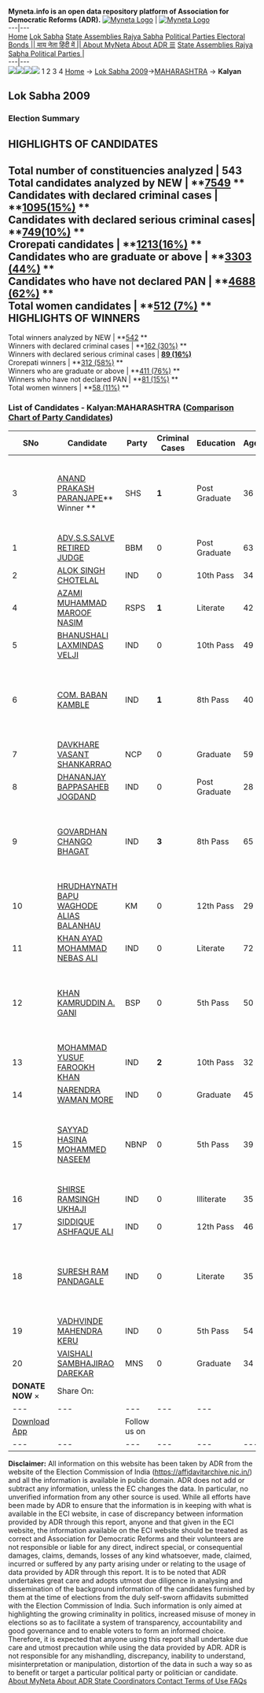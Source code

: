 **Myneta.info is an open data repository platform of Association for Democratic Reforms (ADR).**
[![Myneta Logo](https://www.myneta.info/lib/img/myneta-logo.png)](https://www.myneta.info/) | [![Myneta Logo](https://www.myneta.info/lib/img/adr-logo.png)](https://adrindia.org)  
---|---  
[Home](https://www.myneta.info/) [Lok Sabha](https://www.myneta.info/#ls "Lok Sabha") [ State Assemblies ](https://www.myneta.info/#sa "State Assemblies") [Rajya Sabha](https://www.myneta.info/#rs "Rajya Sabha") [Political Parties ](https://www.myneta.info/party "Political Parties") [ Electoral Bonds ](https://www.myneta.info/electoral_bonds "Electoral Bonds") [ || माय नेता हिंदी में || ](https://translate.google.co.in/translate?prev=hp&hl=en&js=y&u=www.myneta.info&sl=en&tl=hi&history_state0=) [ About MyNeta ](https://adrindia.org/content/about-myneta) [ About ADR ](https://adrindia.org/about-adr/who-we-are) [☰](javascript:void\(0\))
[ State Assemblies ](https://www.myneta.info/#sa "State Assemblies") [ Rajya Sabha ](https://www.myneta.info/#rs "Rajya Sabha") [ Political Parties ](https://www.myneta.info/party "Political Parties")
|   
---|---  
![](https://www.myneta.info/lib/img/banner/banner-1.png)![](https://www.myneta.info/lib/img/banner/banner-2.png)![](https://www.myneta.info/lib/img/banner/banner-3.png)![](https://www.myneta.info/lib/img/banner/banner-4.png)
1  2  3  4 
[Home](https://www.myneta.info/) → [Lok Sabha 2009](https://www.myneta.info/ls2009/)→[MAHARASHTRA](https://www.myneta.info/ls2009/index.php?action=show_constituencies&state_id=13) → **Kalyan**
### 
## Lok Sabha 2009
###  Election Summary 
HIGHLIGHTS OF CANDIDATES  
---  
Total number of constituencies analyzed |  543   
Total candidates analyzed by NEW | **[7549](https://www.myneta.info/ls2009/index.php?action=summary&subAction=candidates_analyzed&sort=candidate#summary) **  
Candidates with declared criminal cases | **[1095(15%)](https://www.myneta.info/ls2009/index.php?action=summary&subAction=crime&sort=candidate#summary) **  
Candidates with declared serious criminal cases| **[749(10%)](https://www.myneta.info/ls2009/index.php?action=summary&subAction=serious_crime&sort=candidate#summary) **  
Crorepati candidates | **[1213(16%)](https://www.myneta.info/ls2009/index.php?action=summary&subAction=crorepati&sort=candidate#summary) **  
Candidates who are graduate or above | **[3303 (44%)](https://www.myneta.info/ls2009/index.php?action=summary&subAction=education&sort=candidate#summary) **  
Candidates who have not declared PAN | **[4688 (62%)](https://www.myneta.info/ls2009/index.php?action=summary&subAction=without_pan&sort=candidate#summary) **  
Total women candidates | **[512 (7%)](https://www.myneta.info/ls2009/index.php?action=summary&subAction=women_candidate&sort=candidate#summary) **  
HIGHLIGHTS OF WINNERS  
---  
Total winners analyzed by NEW | **[542](https://www.myneta.info/ls2009/index.php?action=summary&subAction=winner_analyzed&sort=candidate#summary) **  
Winners with declared criminal cases | **[162 (30%)](https://www.myneta.info/ls2009/index.php?action=summary&subAction=winner_crime&sort=candidate#summary) **  
Winners with declared serious criminal cases | **[89 (16%)](https://www.myneta.info/ls2009/index.php?action=summary&subAction=winner_serious_crime&sort=candidate#summary)**  
Crorepati winners | **[312 (58%)](https://www.myneta.info/ls2009/index.php?action=summary&subAction=winner_crorepati&sort=candidate#summary) **  
Winners who are graduate or above | **[411 (76%)](https://www.myneta.info/ls2009/index.php?action=summary&subAction=winner_education&sort=candidate#summary) **  
Winners who have not declared PAN | **[81 (15%)](https://www.myneta.info/ls2009/index.php?action=summary&subAction=winner_without_pan&sort=candidate#summary) **  
Total women winners | **[58 (11%)](https://www.myneta.info/ls2009/index.php?action=summary&subAction=winner_women&sort=candidate#summary) **  
### List of Candidates - Kalyan:MAHARASHTRA ([Comparison Chart of Party Candidates](https://www.myneta.info/ls2009/comparisonchart.php?constituency_id=333))
SNo | Candidate| Party| Criminal Cases| Education| Age| Total Assets| Liabilities  
---|---|---|---|---|---|---|---  
3  | [ANAND PRAKASH PARANJAPE](https://www.myneta.info/ls2009/candidate.php?candidate_id=5323)** Winner ** | SHS | **1** | Post Graduate| 36 | ![](https://myneta.info/image_v2.php?myneta_folder=ls2009&candidate_id=5323&col=ta) | ![](https://myneta.info/image_v2.php?myneta_folder=ls2009&candidate_id=5323&col=lia)  
1  | [ADV.S.S.SALVE RETIRED JUDGE](https://www.myneta.info/ls2009/candidate.php?candidate_id=5330) | BBM | 0 | Post Graduate| 63 | Rs 44,50,000 ~ 44 Lacs+ | Rs 26,000 ~ 26 Thou+  
2  | [ALOK SINGH CHOTELAL](https://www.myneta.info/ls2009/candidate.php?candidate_id=5333) | IND | 0 | 10th Pass| 34 | Rs 1,45,750 ~ 1 Lacs+ | Rs 0 ~   
4  | [AZAMI MUHAMMAD MAROOF NASIM](https://www.myneta.info/ls2009/candidate.php?candidate_id=5326) | RSPS | **1** | Literate| 42 | Rs 1,10,000 ~ 1 Lacs+ | Rs 0 ~   
5  | [BHANUSHALI LAXMINDAS VELJI](https://www.myneta.info/ls2009/candidate.php?candidate_id=5337) | IND | 0 | 10th Pass| 49 | Rs 26,51,000 ~ 26 Lacs+ | Rs 0 ~   
6  | [COM. BABAN KAMBLE](https://www.myneta.info/ls2009/candidate.php?candidate_id=5336) | IND | **1** | 8th Pass| 40 | ![](https://myneta.info/image_v2.php?myneta_folder=ls2009&candidate_id=5336&col=ta) | ![](https://myneta.info/image_v2.php?myneta_folder=ls2009&candidate_id=5336&col=lia)  
7  | [DAVKHARE VASANT SHANKARRAO](https://www.myneta.info/ls2009/candidate.php?candidate_id=5325) | NCP | 0 | Graduate| 59 | Rs 7,30,61,333 ~ 7 Crore+ | Rs 0 ~   
8  | [DHANANJAY BAPPASAHEB JOGDAND](https://www.myneta.info/ls2009/candidate.php?candidate_id=5335) | IND | 0 | Post Graduate| 28 | Rs 4,20,000 ~ 4 Lacs+ | Rs 0 ~   
9  | [GOVARDHAN CHANGO BHAGAT](https://www.myneta.info/ls2009/candidate.php?candidate_id=5334) | IND | **3** | 8th Pass| 65 | ![](https://myneta.info/image_v2.php?myneta_folder=ls2009&candidate_id=5334&col=ta) | ![](https://myneta.info/image_v2.php?myneta_folder=ls2009&candidate_id=5334&col=lia)  
10  | [HRUDHAYNATH BAPU WAGHODE ALIAS BALANHAU](https://www.myneta.info/ls2009/candidate.php?candidate_id=5332) | KM | 0 | 12th Pass| 29 | Rs 388 ~ 3 Hund+ | Rs 4,740 ~ 4 Thou+  
11  | [KHAN AYAD MOHAMMAD NEBAS ALI](https://www.myneta.info/ls2009/candidate.php?candidate_id=5327) | IND | 0 | Literate| 72 | Rs 2,70,000 ~ 2 Lacs+ | Rs 0 ~   
12  | [KHAN KAMRUDDIN A. GANI](https://www.myneta.info/ls2009/candidate.php?candidate_id=5324) | BSP | 0 | 5th Pass| 50 | ![](https://myneta.info/image_v2.php?myneta_folder=ls2009&candidate_id=5324&col=ta) | ![](https://myneta.info/image_v2.php?myneta_folder=ls2009&candidate_id=5324&col=lia)  
13  | [MOHAMMAD YUSUF FAROOKH KHAN](https://www.myneta.info/ls2009/candidate.php?candidate_id=5338) | IND | **2** | 10th Pass| 32 | Rs 2,000 ~ 2 Thou+ | Rs 20,000 ~ 20 Thou+  
14  | [NARENDRA WAMAN MORE](https://www.myneta.info/ls2009/candidate.php?candidate_id=5328) | IND | 0 | Graduate| 45 | Rs 15,000 ~ 15 Thou+ | Rs 0 ~   
15  | [SAYYAD HASINA MOHAMMED NASEEM](https://www.myneta.info/ls2009/candidate.php?candidate_id=5331) | NBNP | 0 | 5th Pass| 39 | ![](https://myneta.info/image_v2.php?myneta_folder=ls2009&candidate_id=5331&col=ta) | ![](https://myneta.info/image_v2.php?myneta_folder=ls2009&candidate_id=5331&col=lia)  
16  | [SHIRSE RAMSINGH UKHAJI](https://www.myneta.info/ls2009/candidate.php?candidate_id=5340) | IND | 0 | Illiterate| 35 | Rs 6,70,000 ~ 6 Lacs+ | Rs 9,00,000 ~ 9 Lacs+  
17  | [SIDDIQUE ASHFAQUE ALI](https://www.myneta.info/ls2009/candidate.php?candidate_id=5341) | IND | 0 | 12th Pass| 46 | Rs 12,60,000 ~ 12 Lacs+ | Rs 0 ~   
18  | [SURESH RAM PANDAGALE](https://www.myneta.info/ls2009/candidate.php?candidate_id=5342) | IND | 0 | Literate| 35 | ![](https://myneta.info/image_v2.php?myneta_folder=ls2009&candidate_id=5342&col=ta) | ![](https://myneta.info/image_v2.php?myneta_folder=ls2009&candidate_id=5342&col=lia)  
19  | [VADHVINDE MAHENDRA KERU](https://www.myneta.info/ls2009/candidate.php?candidate_id=5339) | IND | 0 | 5th Pass| 54 | Rs 53,60,000 ~ 53 Lacs+ | Rs 0 ~   
20  | [VAISHALI SAMBHAJIRAO DAREKAR](https://www.myneta.info/ls2009/candidate.php?candidate_id=5329) | MNS | 0 | Graduate| 34 | Rs 33,01,856 ~ 33 Lacs+ | Rs 0 ~   
|  **DONATE NOW** × |  Share On:  | [](https://api.whatsapp.com/send?text=https%3A%2F%2Fmyneta.info%2Fpunjab2022%2Findex.php%3Faction%3Dshow_constituencies%26state_id%3D19) | [](https://www.facebook.com/sharer/sharer.php?u=https%3A%2F%2Fmyneta.info%2Fpunjab2022%2Findex.php%3Faction%3Dshow_constituencies%26state_id%3D19) | [](https://twitter.com/share?url=https%3A%2F%2Fmyneta.info%2Fpunjab2022%2Findex.php%3Faction%3Dshow_constituencies%26state_id%3D19)  
---|---|---|---|---  
| [ Download App ](https://play.google.com/store/apps/details?id=com.webrosoft.myneta1&pcampaignid=pcampaignidMKT-Other-global-all-co-prtnr-py-PartBadge-Mar2515-1) | [](https://play.google.com/store/apps/details?id=com.webrosoft.myneta1&pcampaignid=pcampaignidMKT-Other-global-all-co-prtnr-py-PartBadge-Mar2515-1) |  Follow us on  | [](https://www.facebook.com/adrindia.org/) | [](https://twitter.com/adrspeaks) | [](https://groups.google.com/g/national-election-watch?hl=en&pli=1) | [](https://www.instagram.com/adrspeaks/) | [](https://www.youtube.com/user/adrspeaks) | [](https://sharechat.com/profile/adrspeaks)  
---|---|---|---|---|---|---|---|---  
**Disclaimer:** All information on this website has been taken by ADR from the website of the Election Commission of India (https://affidavitarchive.nic.in/) and all the information is available in public domain. ADR does not add or subtract any information, unless the EC changes the data. In particular, no unverified information from any other source is used. While all efforts have been made by ADR to ensure that the information is in keeping with what is available in the ECI website, in case of discrepancy between information provided by ADR through this report, anyone and that given in the ECI website, the information available on the ECI website should be treated as correct and Association for Democratic Reforms and their volunteers are not responsible or liable for any direct, indirect special, or consequential damages, claims, demands, losses of any kind whatsoever, made, claimed, incurred or suffered by any party arising under or relating to the usage of data provided by ADR through this report. It is to be noted that ADR undertakes great care and adopts utmost due diligence in analysing and dissemination of the background information of the candidates furnished by them at the time of elections from the duly self-sworn affidavits submitted with the Election Commission of India. Such information is only aimed at highlighting the growing criminality in politics, increased misuse of money in elections so as to facilitate a system of transparency, accountability and good governance and to enable voters to form an informed choice. Therefore, it is expected that anyone using this report shall undertake due care and utmost precaution while using the data provided by ADR. ADR is not responsible for any mishandling, discrepancy, inability to understand, misinterpretation or manipulation, distortion of the data in such a way so as to benefit or target a particular political party or politician or candidate. 
[ About MyNeta ](https://adrindia.org/content/about-myneta) [ About ADR ](https://adrindia.org/about-adr/who-we-are) [ State Coordinators ](https://adrindia.org/about-adr/state-coordinators) [ Contact ](https://adrindia.org/contact-us) [ Terms of Use ](https://adrindia.org/content/adr-terms-use) [ FAQs ](https://adrindia.org/content/faqs)
